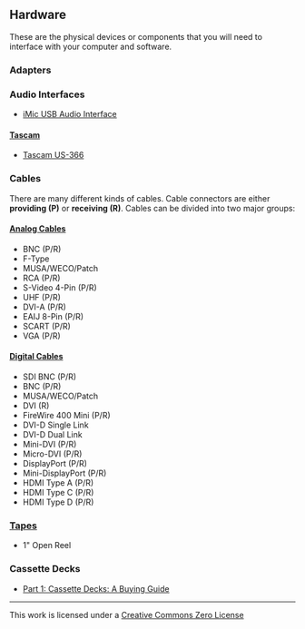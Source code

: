 ## Hardware
These are the physical devices or components that you will need to interface with your computer and software.

### Adapters

### Audio Interfaces
- [iMic USB Audio Interface](https://griffintechnology.com/us/products/audio/imic)

#### [Tascam](http://tascam.com/products/pc_audio_interface/)
- [Tascam US-366](http://tascam.com/product/us-366/)

### Cables
There are many different kinds of cables. Cable connectors are either __providing (P)__ or __receiving (R)__. Cables can be divided into two major groups:

#### [Analog Cables](https://github.com/ablwr/media-id-posters#analog-cables)
- BNC (P/R)
- F-Type
- MUSA/WECO/Patch
- RCA (P/R)
- S-Video 4-Pin (P/R)
- UHF (P/R)
- DVI-A (P/R)
- EAIJ 8-Pin (P/R)
- SCART (P/R)
- VGA (P/R)

#### [Digital Cables](https://github.com/ablwr/media-id-posters#digital-cables)
- SDI BNC (P/R)
- BNC (P/R)
- MUSA/WECO/Patch
- DVI (R)
- FireWire 400 Mini (P/R)
- DVI-D Single Link
- DVI-D Dual Link
- Mini-DVI (P/R)
- Micro-DVI (P/R)
- DisplayPort (P/R)
- Mini-DisplayPort (P/R)
- HDMI Type A (P/R)
- HDMI Type C (P/R)
- HDMI Type D (P/R)

### [Tapes](https://github.com/ablwr/media-id-posters#tapes)
- 1" Open Reel

### Cassette Decks
- [Part 1: Cassette Decks: A Buying Guide](https://www.cs.cmu.edu/~./gdead/taping-guide/part1.html)

---
This work is licensed under a [Creative Commons Zero License](https://creativecommons.org/publicdomain/zero/1.0/)
